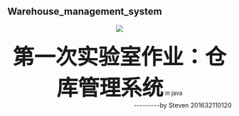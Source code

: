 ## Warehouse_management_system

<div align=center><img src="https://github.com/StevenIIV/Warehouse_management_system/blob/master/image/logo.png"/></div>
<br>
<div width="250" height="200">
<div align=center><strong><font size="10">第一次实验室作业：仓库管理系统</font></strong> <font size="2">in java</font> 
<br> 
<div align=right>---------by Steven 201632110120</div></div></div>
